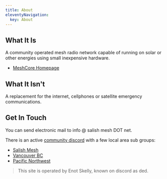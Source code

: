 ```yaml
---
title: About
eleventyNavigation:
  key: About
---
```


## What It Is

A community operated mesh radio network capable of running on solar or other energies using small inexpensive hardware.

- [MeshCore Homepage](https://meshcore.co.uk/)

## What It Isn't

A replacement for the internet, cellphones or satellite emergency communications.

## Get In Touch

You can send electronic mail to info @ salish mesh DOT net.

There is an active [community discord](https://discord.gg/AqvR5h2T) with a few local area sub groups:
- [Salish Mesh](https://discord.com/channels/1343693475589263471/1362936867770732634)
- [Vancouver BC](https://discord.com/channels/1343693475589263471/1375027971446013982)
- [Pacific Northwest](https://discord.com/channels/1343693475589263471/1343714078748708976)

> This site is operated by Enot Skelly, known on discord as ded.